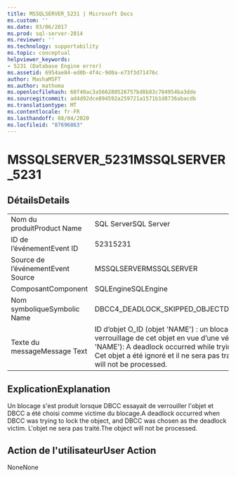 ```yaml
---
title: MSSQLSERVER_5231 | Microsoft Docs
ms.custom: ''
ms.date: 03/06/2017
ms.prod: sql-server-2014
ms.reviewer: ''
ms.technology: supportability
ms.topic: conceptual
helpviewer_keywords:
- 5231 (Database Engine error)
ms.assetid: 6954ae84-ed0b-4f4c-9d0a-e73f3d71476c
author: MashaMSFT
ms.author: mathoma
ms.openlocfilehash: 68f40ac3a566280526757bd8b83c784954ba3dde
ms.sourcegitcommit: ad4d92dce894592a259721a1571b1d8736abacdb
ms.translationtype: MT
ms.contentlocale: fr-FR
ms.lasthandoff: 08/04/2020
ms.locfileid: "87696863"
---
```

# <a name="mssqlserver_5231"></a><span data-ttu-id="ec494-102">MSSQLSERVER_5231</span><span class="sxs-lookup"><span data-stu-id="ec494-102">MSSQLSERVER_5231</span></span>
    
## <a name="details"></a><span data-ttu-id="ec494-103">Détails</span><span class="sxs-lookup"><span data-stu-id="ec494-103">Details</span></span>  
  
|||  
|-|-|  
|<span data-ttu-id="ec494-104">Nom du produit</span><span class="sxs-lookup"><span data-stu-id="ec494-104">Product Name</span></span>|<span data-ttu-id="ec494-105">SQL Server</span><span class="sxs-lookup"><span data-stu-id="ec494-105">SQL Server</span></span>|  
|<span data-ttu-id="ec494-106">ID de l’événement</span><span class="sxs-lookup"><span data-stu-id="ec494-106">Event ID</span></span>|<span data-ttu-id="ec494-107">5231</span><span class="sxs-lookup"><span data-stu-id="ec494-107">5231</span></span>|  
|<span data-ttu-id="ec494-108">Source de l’événement</span><span class="sxs-lookup"><span data-stu-id="ec494-108">Event Source</span></span>|<span data-ttu-id="ec494-109">MSSQLSERVER</span><span class="sxs-lookup"><span data-stu-id="ec494-109">MSSQLSERVER</span></span>|  
|<span data-ttu-id="ec494-110">Composant</span><span class="sxs-lookup"><span data-stu-id="ec494-110">Component</span></span>|<span data-ttu-id="ec494-111">SQLEngine</span><span class="sxs-lookup"><span data-stu-id="ec494-111">SQLEngine</span></span>|  
|<span data-ttu-id="ec494-112">Nom symbolique</span><span class="sxs-lookup"><span data-stu-id="ec494-112">Symbolic Name</span></span>|<span data-ttu-id="ec494-113">DBCC4_DEADLOCK_SKIPPED_OBJECT</span><span class="sxs-lookup"><span data-stu-id="ec494-113">DBCC4_DEADLOCK_SKIPPED_OBJECT</span></span>|  
|<span data-ttu-id="ec494-114">Texte du message</span><span class="sxs-lookup"><span data-stu-id="ec494-114">Message Text</span></span>|<span data-ttu-id="ec494-115">ID d’objet O_ID (objet 'NAME') : un blocage s’est produit lors de la tentative de verrouillage de cet objet en vue d’une vérification.</span><span class="sxs-lookup"><span data-stu-id="ec494-115">Object ID O_ID (object 'NAME'): A deadlock occurred while trying to lock this object for checking.</span></span> <span data-ttu-id="ec494-116">Cet objet a été ignoré et il ne sera pas traité.</span><span class="sxs-lookup"><span data-stu-id="ec494-116">This object has been skipped and will not be processed.</span></span>|  
  
## <a name="explanation"></a><span data-ttu-id="ec494-117">Explication</span><span class="sxs-lookup"><span data-stu-id="ec494-117">Explanation</span></span>  
 <span data-ttu-id="ec494-118">Un blocage s'est produit lorsque DBCC essayait de verrouiller l'objet et DBCC a été choisi comme victime du blocage.</span><span class="sxs-lookup"><span data-stu-id="ec494-118">A deadlock occurred when DBCC was trying to lock the object, and DBCC was chosen as the deadlock victim.</span></span> <span data-ttu-id="ec494-119">L'objet ne sera pas traité.</span><span class="sxs-lookup"><span data-stu-id="ec494-119">The object will not be processed.</span></span>  
  
## <a name="user-action"></a><span data-ttu-id="ec494-120">Action de l'utilisateur</span><span class="sxs-lookup"><span data-stu-id="ec494-120">User Action</span></span>  
 <span data-ttu-id="ec494-121">None</span><span class="sxs-lookup"><span data-stu-id="ec494-121">None</span></span>  
  
  
